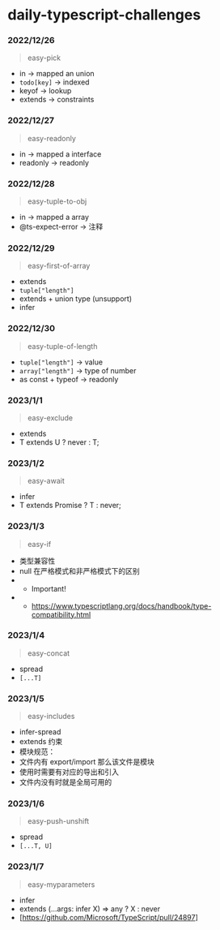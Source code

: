# daily-typescript-challenges

### 2022/12/26

> easy-pick

- in -> mapped an union
- `todo[key]` -> indexed
- keyof -> lookup
- extends -> constraints

### 2022/12/27

> easy-readonly

- in -> mapped a interface
- readonly -> readonly

### 2022/12/28

> easy-tuple-to-obj

- in -> mapped a array
- @ts-expect-error -> 注释

### 2022/12/29

> easy-first-of-array

- extends
- `tuple["length"]`
- extends + union type (unsupport)
- infer

### 2022/12/30

> easy-tuple-of-length

- `tuple["length"]` -> value
- `array["length"]` -> type of number
- as const + typeof -> readonly

### 2023/1/1

> easy-exclude

- extends
- T extends U ? never : T;

### 2023/1/2

> easy-await

- infer
- T extends Promise<infer X> ? T : never;

### 2023/1/3

> easy-if

- 类型兼容性
- null 在严格模式和非严格模式下的区别
- - Important!
- - https://www.typescriptlang.org/docs/handbook/type-compatibility.html

### 2023/1/4

> easy-concat

- spread
- `[...T]`

### 2023/1/5

> easy-includes

- infer-spread
- extends 约束
- 模块规范：
- 文件内有 export/import 那么该文件是模块
- 使用时需要有对应的导出和引入
- 文件内没有时就是全局可用的

### 2023/1/6

> easy-push-unshift

- spread
- `[...T, U]`

### 2023/1/7

> easy-myparameters

- infer
- extends (...args: infer X) => any ? X : never
- [https://github.com/Microsoft/TypeScript/pull/24897]
